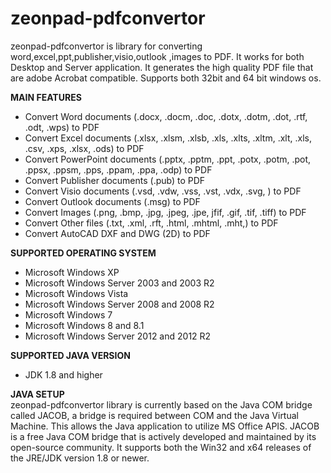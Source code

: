 # zeonpad-pdfconvertor
zeonpad-pdfconvertor is library for converting word,excel,ppt,publisher,visio,outlook ,images to PDF. It works for  both Desktop and Server application. It generates the high quality PDF file that are adobe Acrobat  compatible. Supports both 32bit and 64 bit windows os. 

**MAIN FEATURES**<br />
<ul>
  <li>Convert Word documents (.docx, .docm, .doc, .dotx, .dotm, .dot, .rtf, .odt, .wps) to PDF </li>
<li>Convert Excel documents (.xlsx, .xlsm, .xlsb, .xls, .xlts, .xltm, .xlt, .xls, .csv, .xps, .xlsx, .ods) to PDF </li>
<li>Convert PowerPoint documents (.pptx, .pptm, .ppt, .potx, .potm, .pot, .ppsx, .ppsm, .pps, .ppam, .ppa, .odp) to PDF</li>
<li>Convert Publisher documents (.pub) to PDF</li>
<li>Convert Visio documents (.vsd, .vdw, .vss, .vst, .vdx, .svg, ) to PDF</li>
<li>Convert Outlook documents (.msg) to PDF</li>
<li>Convert Images (.png, .bmp, .jpg, .jpeg, .jpe, jfif, .gif, .tif, .tiff) to PDF</li>
<li>Convert Other files (.txt, .xml, .rft, .html, .mhtml, .mht,) to PDF</li>
<li>Convert AutoCAD DXF and DWG (2D) to PDF</li>
  </ul>

**SUPPORTED OPERATING SYSTEM**<br />
<ul>
  <li>Microsoft Windows XP</li>
<li>Microsoft Windows Server 2003 and 2003 R2</li>
<li>Microsoft Windows Vista</li>
<li>Microsoft Windows Server 2008 and 2008 R2</li>
<li>Microsoft Windows 7</li>
<li>Microsoft Windows 8 and 8.1</li>
<li>Microsoft Windows Server 2012 and 2012 R2</li>
</ul>

**SUPPORTED JAVA VERSION**<br />
<ul>
  <li>JDK 1.8 and higher</li>
 </ul>

**JAVA SETUP**<br />
zeonpad-pdfconvertor library is currently based on the Java COM bridge called JACOB, a bridge is required between COM and the Java Virtual Machine. This allows the Java application to utilize MS Office APIS. JACOB is a free Java COM bridge that is actively developed and maintained by its open-source community. It supports both the Win32 and x64 releases of the JRE/JDK version 1.8 or newer.
